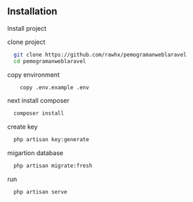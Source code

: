 
## Installation

Install project

clone project 
```bash
  git clone https://github.com/rawhx/pemogramanweblaravel
  cd pemogramanweblaravel
```
copy environment 
```bash
    copy .env.example .env
```
next install composer
```bash
  composer install
```
create key
```bash
  php artisan key:generate
```
migartion database
```bash
  php artisan migrate:fresh
```
run
```bash
  php artisan serve
```
    
